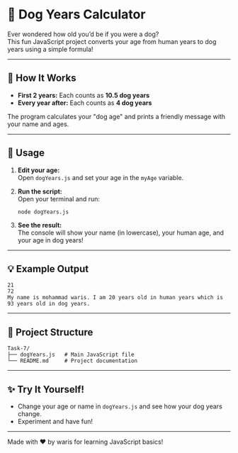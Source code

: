 # 🐶 Dog Years Calculator

Ever wondered how old you’d be if you were a dog?  
This fun JavaScript project converts your age from human years to dog years using a simple formula!

---

## 🚀 How It Works

- **First 2 years:** Each counts as **10.5 dog years**
- **Every year after:** Each counts as **4 dog years**

The program calculates your "dog age" and prints a friendly message with your name and ages.

---

## 📝 Usage

1. **Edit your age:**  
   Open `dogYears.js` and set your age in the `myAge` variable.

2. **Run the script:**  
   Open your terminal and run:
   ```
   node dogYears.js
   ```

3. **See the result:**  
   The console will show your name (in lowercase), your human age, and your age in dog years!

---

## 💡 Example Output

```
21
72
My name is mohammad waris. I am 20 years old in human years which is 93 years old in dog years.
```

---

## 📂 Project Structure

```
Task-7/
├── dogYears.js   # Main JavaScript file
└── README.md     # Project documentation
```

---

## ✨ Try It Yourself!

- Change your age or name in `dogYears.js` and see how your dog years change.
- Experiment and have fun!

---

Made with ❤️ by waris for learning JavaScript basics!
